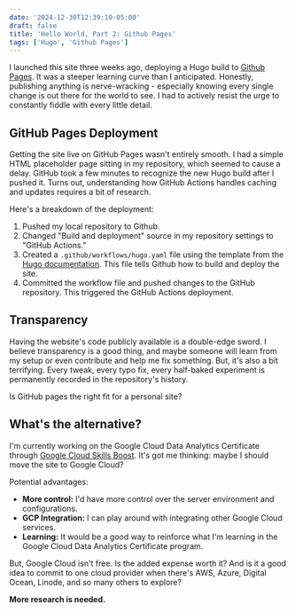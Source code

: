 ```yaml
---
date: '2024-12-30T12:39:10-05:00'
draft: false
title: 'Hello World, Part 2: Github Pages'
tags: ['Hugo', 'Github Pages']
---
```


I launched this site three weeks ago, deploying a Hugo build to [Github Pages](https://pages.github.com/). It was a steeper learning curve than I anticipated. Honestly, publishing anything is nerve-wracking - especially knowing every single change is out there for the world to see. I had to actively resist the urge to constantly fiddle with every little detail.

## GitHub Pages Deployment

Getting the site live on GitHub Pages wasn't entirely smooth. I had a simple HTML placeholder page sitting in my repository, which seemed to cause a delay. GitHub took a few minutes to recognize the new Hugo build after I pushed it. Turns out, understanding how GitHub Actions handles caching and updates requires a bit of research.

Here's a breakdown of the deployment:

1. Pushed my local repository to Github.
2. Changed "Build and deployment" source in my repository settings to "GitHub Actions."
3. Created a `.github/workflows/hugo.yaml` file using the template from the [Hugo documentation](https://gohugo.io/hosting-and-deployment/hosting-on-github/#procedure). This file tells Github how to build and deploy the site.
4. Committed the workflow file and pushed changes to the GitHub repository. This triggered the GitHub Actions deployment.

## Transparency

Having the website's code publicly available is a double-edge sword. I believe transparency is a good thing, and maybe someone will learn from my setup or even contribute and help me fix something. But, it's also a bit terrifying. Every tweak, every typo fix, every half-baked experiment is permanently recorded in the repository's history. 

Is GitHub pages the right fit for a personal site?

## What's the alternative?

I'm currently working on the Google Cloud Data Analytics Certificate through [Google Cloud Skills Boost](https://www.cloudskillsboost.google/). It's got me thinking: maybe I should move the site to Google Cloud?

Potential advantages:
- **More control:** I'd have more control over the server environment and configurations.
- **GCP Integration:** I can play around with integrating other Google Cloud services.
- **Learning:** It would be a good way to reinforce what I'm learning in the Google Cloud Data Analytics Certificate program.

But, Google Cloud isn't free. Is the added expense worth it? And is it a good idea to commit to one cloud provider when there's AWS, Azure, Digital Ocean, Linode, and so many others to explore?

**More research is needed.**
